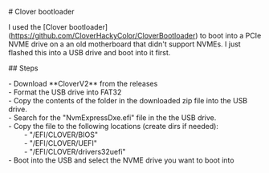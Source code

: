 \# Clover bootloader

I used the \[Clover bootloader\](https://github.com/CloverHackyColor/CloverBootloader) to boot into a PCIe NVME drive on a an old motherboard that didn't support NVMEs. I just flashed this into a USB drive and boot into it first.

\## Steps

\- Download \*\*CloverV2\*\* from the releases  
\- Format the USB drive into FAT32  
\- Copy the contents of the folder in the downloaded zip file into the USB drive.  
\- Search for the "NvmExpressDxe.efi" file in the the USB drive.  
\- Copy the file to the following locations (create dirs if needed):  
        - "/EFI/CLOVER/BIOS"  
        - "/EFI/CLOVER/UEFI"  
        - "/EFI/CLOVER/drivers32uefi"  
\- Boot into the USB and select the NVME drive you want to boot into
